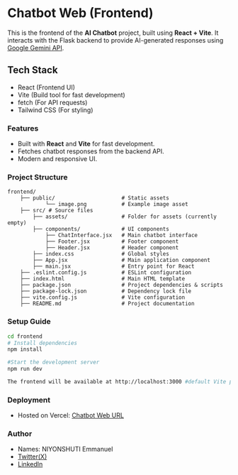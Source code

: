 # Chatbot Web (Frontend)

This is the frontend of the **AI Chatbot** project, built using **React + Vite**. It interacts with the Flask backend to provide AI-generated responses using [Google Gemini API](https://ai.google.dev/gemini-api).

## Tech Stack
- React (Frontend UI)
- Vite (Build tool for fast development)
- fetch (For API requests)
- Tailwind CSS (For styling)

### Features
- Built with **React** and **Vite** for fast development.
- Fetches chatbot responses from the backend API.
- Modern and responsive UI.

### Project Structure
```
frontend/
    ├── public/                     # Static assets
            └── image.png           # Example image asset
    ├── src/ # Source files
        ├── assets/                 # Folder for assets (currently empty)
        ├── components/             # UI components
            ├── ChatInterface.jsx   # Main chatbot interface
            ├── Footer.jsx          # Footer component
            ├── Header.jsx          # Header component
        ├── index.css               # Global styles
        ├── App.jsx                 # Main application component
        ├── main.jsx                # Entry point for React
    ├── .eslint.config.js           # ESLint configuration
    ├── index.html                  # Main HTML template
    ├── package.json                # Project dependencies & scripts
    ├── package-lock.json           # Dependency lock file
    ├── vite.config.js              # Vite configuration
    ├── README.md                   # Project documentation

```

### Setup Guide
```sh
cd frontend
# Install dependencies
npm install

#Start the development server
npm run dev

The frontend will be available at http://localhost:3000 #default Vite port is 5173, but this project is configured to use 3000 in vite.config.js
```

### Deployment
- Hosted on Vercel: [Chatbot Web URL](https://chatbot-web-five.vercel.app)

### Author
- Names: NIYONSHUTI Emmanuel
- [Twitter(X)](https://x.com/NIYONSH77028058)
- [LinkedIn](https://www.linkedin.com/in/niyonshuti-emmanuel-82877b285/)